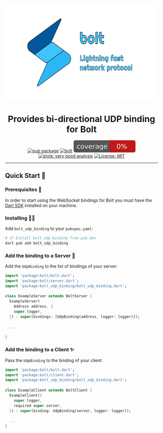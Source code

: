 <p align="center">
<img src="https://raw.githubusercontent.com/wolfenrain/bolt/main/assets/bolt_full.png" height="320" alt="bolt logo" />
</p>

<h1 align="center">Provides bi-directional UDP binding for Bolt</h1>

<p align="center">
<a href="https://github.com/wolfenrain/bolt/tree/main/packages/bolt_udp_binding"><img src="https://img.shields.io/pub/v/bolt_udp_binding.svg" alt="pub package"></a>
<a href="https://github.com/wolfenrain/bolt/actions"><img src="https://github.com/wolfenrain/bolt/actions/workflows/main.yaml/badge.svg" alt="bolt"></a>
<a href="https://github.com/wolfenrain/bolt/actions"><img src="https://raw.githubusercontent.com/wolfenrain/bolt/main/coverage_badge.svg" alt="coverage"></a>
<a href="https://pub.dev/packages/very_good_analysis"><img src="https://img.shields.io/badge/style-very_good_analysis-B22C89.svg" alt="style: very good analysis"></a>
<a href="https://opensource.org/licenses/MIT"><img src="https://img.shields.io/badge/license-MIT-purple.svg" alt="License: MIT"></a>
</p>

---

## Quick Start 🚀

### Prerequisites 📝

In order to start using the WebSocket bindings for Bolt you must have the [Dart SDK][dart_install_link] installed on your machine.

### Installing 🧑‍💻

Add `bolt_udp_binding` to your `pubspec.yaml`:

```sh
# 📦 Install bolt_udp_binding from pub.dev
dart pub add bolt_udp_binding
```

### Add the binding to a Server 🏁

Add the `UdpBinding` to the list of bindings of your server:

```dart
import 'package:bolt/bolt.dart';
import 'package:bolt/server.dart';
import 'package:bolt_udp_binding/bolt_udp_binding.dart';

class ExampleServer extends BoltServer {
  ExampleServer(
    Address address, {
    super.logger,
  }) : super(bindings: [UdpBinding(address, logger: logger)]);

  ...

}
```

### Add the binding to a Client ✨

Pass the `UdpBinding` to the binding of your client:

```dart
import 'package:bolt/bolt.dart';
import 'package:bolt/client.dart';
import 'package:bolt_udp_binding/bolt_udp_binding.dart';

class ExampleClient extends BoltClient {
  ExampleClient({
    super.logger,
    required super.server,
  }) : super(binding: UdpBinding(server, logger: logger));

  ...
}
```

[dart_install_link]: https://dart.dev/get-dart
[license_badge]: https://img.shields.io/badge/license-MIT-blue.svg
[license_link]: https://opensource.org/licenses/MIT
[very_good_analysis_badge]: https://img.shields.io/badge/style-very_good_analysis-B22C89.svg
[very_good_analysis_link]: https://pub.dev/packages/very_good_analysis